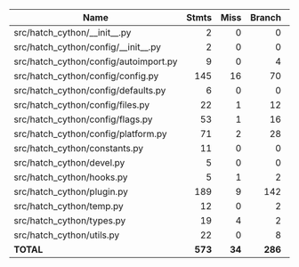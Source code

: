| Name                                     |    Stmts |     Miss |   Branch |   BrPart |   Cover |
|----------------------------------------- | -------: | -------: | -------: | -------: | ------: |
| src/hatch\_cython/\_\_init\_\_.py        |        2 |        0 |        0 |        0 |    100% |
| src/hatch\_cython/config/\_\_init\_\_.py |        2 |        0 |        0 |        0 |    100% |
| src/hatch\_cython/config/autoimport.py   |        9 |        0 |        4 |        0 |    100% |
| src/hatch\_cython/config/config.py       |      145 |       16 |       70 |       10 |     87% |
| src/hatch\_cython/config/defaults.py     |        6 |        0 |        0 |        0 |    100% |
| src/hatch\_cython/config/files.py        |       22 |        1 |       12 |        2 |     91% |
| src/hatch\_cython/config/flags.py        |       53 |        1 |       16 |        0 |     99% |
| src/hatch\_cython/config/platform.py     |       71 |        2 |       28 |        2 |     96% |
| src/hatch\_cython/constants.py           |       11 |        0 |        0 |        0 |    100% |
| src/hatch\_cython/devel.py               |        5 |        0 |        0 |        0 |    100% |
| src/hatch\_cython/hooks.py               |        5 |        1 |        2 |        0 |     86% |
| src/hatch\_cython/plugin.py              |      189 |        9 |      142 |        8 |     95% |
| src/hatch\_cython/temp.py                |       12 |        0 |        2 |        0 |    100% |
| src/hatch\_cython/types.py               |       19 |        4 |        2 |        1 |     76% |
| src/hatch\_cython/utils.py               |       22 |        0 |        8 |        0 |    100% |
|                                **TOTAL** |  **573** |   **34** |  **286** |   **23** | **93%** |
